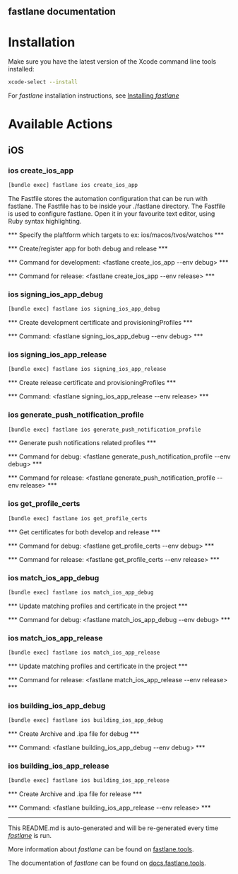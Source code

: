 fastlane documentation
----

# Installation

Make sure you have the latest version of the Xcode command line tools installed:

```sh
xcode-select --install
```

For _fastlane_ installation instructions, see [Installing _fastlane_](https://docs.fastlane.tools/#installing-fastlane)

# Available Actions

## iOS

### ios create_ios_app

```sh
[bundle exec] fastlane ios create_ios_app
```


The Fastfile stores the automation configuration that can be run with fastlane.
The Fastfile has to be inside your ./fastlane directory.
The Fastfile is used to configure fastlane. Open it in your favourite text editor, using Ruby syntax highlighting.


*** Specify the plaftform which targets to ex: ios/macos/tvos/watchos ***

*** Create/register app for both debug and release ***

*** Command for development: <fastlane create_ios_app --env debug> ***

*** Command for release: <fastlane create_ios_app --env release> ***

### ios signing_ios_app_debug

```sh
[bundle exec] fastlane ios signing_ios_app_debug
```

*** Create development certificate and provisioningProfiles ***

*** Command: <fastlane signing_ios_app_debug --env debug> ***

### ios signing_ios_app_release

```sh
[bundle exec] fastlane ios signing_ios_app_release
```

*** Create release certificate and provisioningProfiles ***

*** Command: <fastlane signing_ios_app_release --env release> ***

### ios generate_push_notification_profile

```sh
[bundle exec] fastlane ios generate_push_notification_profile
```

*** Generate push notifications related profiles ***

*** Command for debug: <fastlane generate_push_notification_profile --env debug>  ***

*** Command for release: <fastlane generate_push_notification_profile --env release>  ***

### ios get_profile_certs

```sh
[bundle exec] fastlane ios get_profile_certs
```

*** Get certificates for both develop and release ***

*** Command for debug: <fastlane get_profile_certs --env debug> ***

*** Command for release: <fastlane get_profile_certs --env release> ***

### ios match_ios_app_debug

```sh
[bundle exec] fastlane ios match_ios_app_debug
```

*** Update matching profiles and certificate in the project ***

*** Command for debug: <fastlane match_ios_app_debug --env debug> ***

### ios match_ios_app_release

```sh
[bundle exec] fastlane ios match_ios_app_release
```

*** Update matching profiles and certificate in the project ***

*** Command for release: <fastlane match_ios_app_release --env release> ***

### ios building_ios_app_debug

```sh
[bundle exec] fastlane ios building_ios_app_debug
```

*** Create Archive and .ipa file for debug ***

*** Command: <fastlane building_ios_app_debug --env debug> ***

### ios building_ios_app_release

```sh
[bundle exec] fastlane ios building_ios_app_release
```

*** Create Archive and .ipa file for release ***

*** Command: <fastlane building_ios_app_release --env release> ***

----

This README.md is auto-generated and will be re-generated every time [_fastlane_](https://fastlane.tools) is run.

More information about _fastlane_ can be found on [fastlane.tools](https://fastlane.tools).

The documentation of _fastlane_ can be found on [docs.fastlane.tools](https://docs.fastlane.tools).
